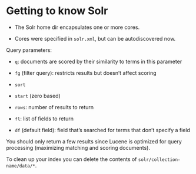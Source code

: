 # Getting to know Solr

- The Solr home dir encapsulates one or more cores.

- Cores were specified in `solr.xml`, but can be autodiscovered now.

Query parameters:

- `q`: documents are scored by their similarity to terms in this parameter

- `fg` (filter query): restricts results but doesn’t affect scoring

- `sort`

- `start` (zero based)

- `rows`: number of results to return

- `fl`: list of fields to return

- `df` (default field): field that’s searched for terms that don’t specify a
  field

You should only return a few results since Lucene is optimized for query
processing (maximizing matching and scoring documents).

To clean up your index you can delete the contents of
`solr/collection-name/data/*`.
